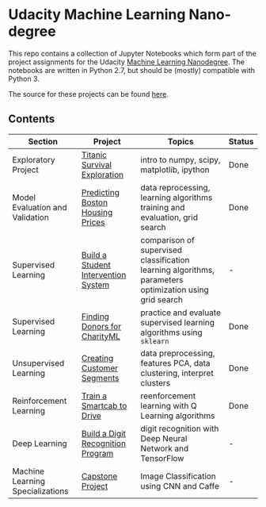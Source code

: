 # Udacity Machine Learning Nano-degree
This repo contains a collection of Jupyter Notebooks which form part of the project assignments for the Udacity [Machine Learning Nanodegree](https://www.udacity.com/course/machine-learning-engineer-nanodegree--nd009). The notebooks are written in Python 2.7, but should be (mostly) compatible with Python 3.

The source for these projects can be found [here](https://github.com/udacity/machine-learning).

## Contents
Section | Project | Topics | Status
--- | --- | --- | ---
Exploratory Project | [Titanic Survival Exploration](./Projects/projects%20for%20submission/titanic_survival_exploration) | intro to numpy, scipy, matplotlib, ipython | Done
Model Evaluation and Validation | [Predicting Boston Housing Prices](./Projects/projects%20for%20submission/boston_housing) | data reprocessing, learning algorithms training and evaluation, grid search | Done
Supervised Learning | [Build a Student Intervention System](./Projects/projects%20for%20submission/student_intervention) | comparison of supervised classification learning algorithms, parameters optimization using grid search | -
Supervised Learning | [Finding Donors for CharityML](./Projects/projects%20for%20submission/finding_donors) | practice and evaluate supervised learning algorithms using `sklearn` | Done
Unsupervised Learning | [Creating Customer Segments](./Projects/projects%20for%20submission/creating_customer_segments) | data preprocessing, features PCA, data clustering, interpret clusters | Done
Reinforcement Learning | [Train a Smartcab to Drive](./Projects/projects%20for%20submission/smartcab) | reenforcement learning with Q Learning algorithms | Done
Deep Learning | [Build a Digit Recognition Program](./Projects/projects%20for%20submission/digit_recognition) | digit recognition with Deep Neural Network and TensorFlow | - 
Machine Learning Specializations | [Capstone Project](./Projects/projects%20for%20submission/capstone) | Image Classification using CNN and Caffe | -
